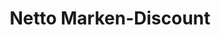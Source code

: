 ---
title: "Netto Marken-Discount"
url: /bad-neuenahr-ahrweiler/netto-marken-discount-ringener-strasse/
shop: Supermarkt
---